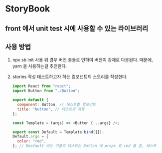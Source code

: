 # StoryBook

## front 에서 unit test 시에 사용할 수 있는 라이브러리

## 사용 방법

1. npx sb init 사용
   위 경우 버전 충돌로 인하여 버전이 강제로 다운된다.
   때문에, yarn 을 사용하는걸 추천한다.

2. stories 작성
   테스트하고자 하는 컴포넌트의 스토리를 작성한다.

   ```js
   import React from "react";
   import Button from "./Button";

   export default {
     component: Button, // 테스트할 컴포넌트
     title: "button", // 테스트의 제목
   };

   const Template = (args) => <Button {...args} />;

   export const Default = Template.bind({});
   Default.args = {
     color: "red",
   }; // Deafault 라는 이름의 테스트는 Button 에 props 로 red 를 준, 테스트
   ```
